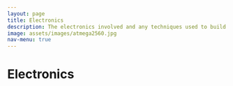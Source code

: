 ```yaml
---
layout: page
title: Electronics
description: The electronics involved and any techniques used to build the robot
image: assets/images/atmega2560.jpg
nav-menu: true
---
```


<h1>Electronics</h1>
